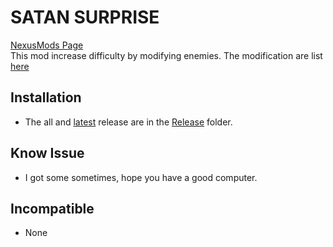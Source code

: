 # SATAN SURPRISE

[NexusMods Page](https://www.nexusmods.com/broforce/mods/10)  
This mod increase difficulty by modifying enemies. The modification are list [here](./Modification)

## Installation

* The all and [latest](./Release/SurpriseMod.zip) release are in the [Release](./Release/) folder.

## Know Issue

* I got some sometimes, hope you have a good computer.

## Incompatible

* None
